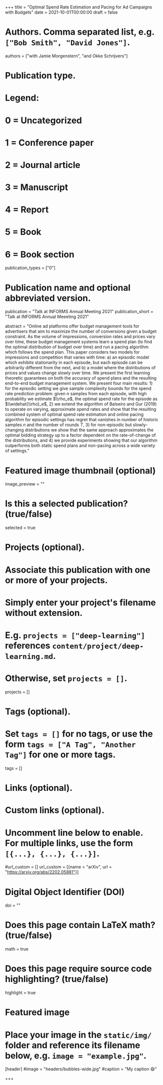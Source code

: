 +++
title = "Optimal Spend Rate Estimation and Pacing for Ad Campaigns with Budgets"
date = 2021-10-01T00:00:00
draft = false

# Authors. Comma separated list, e.g. `["Bob Smith", "David Jones"]`.
authors = ["with Jamie Morgenstern", "and Okke Schrijvers"]

# Publication type.
# Legend:
# 0 = Uncategorized
# 1 = Conference paper
# 2 = Journal article
# 3 = Manuscript
# 4 = Report
# 5 = Book
# 6 = Book section
publication_types = ["0"]

# Publication name and optional abbreviated version.
publication = "Talk at INFORMS Annual Meeting 2021"
publication_short = "Talk at INFORMS Annual Meeeting 2021"

abstract = "Online ad platforms offer budget management tools for advertisers that aim to maximize the number of conversions given a budget constraint. As the volume of impressions, conversion rates and prices vary over time, these budget management systems learn a spend plan (to find the optimal distribution of budget over time) and run a pacing algorithm which follows the spend plan. This paper considers two models for impressions and competition that varies with time: a) an episodic model which exhibits stationarity in each episode, but each episode can be arbitrarily different from the next, and b) a model where the distributions of prices and values change slowly over time. We present the first learning theoretic guarantees on both the accuracy of spend plans and the resulting end-to-end budget management system. We present four main results: 1) for the episodic setting we give sample complexity bounds for the spend rate prediction problem: given $n$ samples from each episode, with high probability we estimate $\\rho_e$, the optimal spend rate for the episode as $\\widehat{\\rho}_e$, 2) we extend the algorithm of Balseiro and Gur (2019) to operate on varying, approximate spend rates and show that the resulting combined system of optimal spend rate estimation and online pacing algorithm for episodic settings has regret that vanishes in number of historic samples $n$ and the number of rounds $T$, 3) for non-episodic but slowly-changing distributions we show that the same approach approximates the optimal bidding strategy up to a factor dependent on the rate-of-change of the distributions, and 4) we provide experiments showing that our algorithm outperforms both static spend plans and non-pacing across a wide variety of settings."
# Featured image thumbnail (optional)
image_preview = ""

# Is this a selected publication? (true/false)
selected = true

# Projects (optional).
#   Associate this publication with one or more of your projects.
#   Simply enter your project's filename without extension.
#   E.g. `projects = ["deep-learning"]` references `content/project/deep-learning.md`.
#   Otherwise, set `projects = []`.
projects = []

# Tags (optional).
#   Set `tags = []` for no tags, or use the form `tags = ["A Tag", "Another Tag"]` for one or more tags.
tags = []

# Links (optional).


# Custom links (optional).
#   Uncomment line below to enable. For multiple links, use the form `[{...}, {...}, {...}]`.
#url_custom = [] 
url_custom = [{name = "arXiv", url = "https://arxiv.org/abs/2202.05881"}]
# Digital Object Identifier (DOI)
doi = ""

# Does this page contain LaTeX math? (true/false)
math = true

# Does this page require source code highlighting? (true/false)
highlight = true

# Featured image
# Place your image in the `static/img/` folder and reference its filename below, e.g. `image = "example.jpg"`.
[header]
#image = "headers/bubbles-wide.jpg"
#caption = "My caption :smile:"

+++
